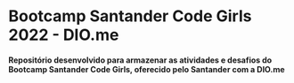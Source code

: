 # Bootcamp Santander Code Girls 2022 - DIO.me

#### Repositório desenvolvido para armazenar as atividades e desafios do Bootcamp Santander Code Girls, oferecido pelo Santander com a DIO.me

